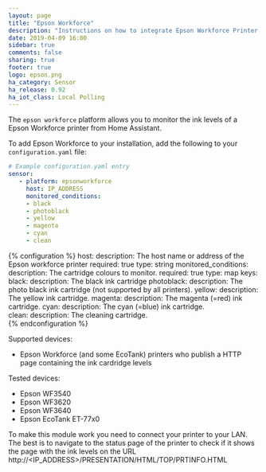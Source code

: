 ```yaml
---
layout: page
title: "Epson Workforce"
description: "Instructions on how to integrate Epson Workforce Printer into Home Assistant."
date: 2019-04-09 16:00
sidebar: true
comments: false
sharing: true
footer: true
logo: epson.png
ha_category: Sensor
ha_release: 0.92
ha_iot_class: Local Polling
---
```


The `epson workforce` platform allows you to monitor the ink levels of a Epson Workforce printer from Home
Assistant.

To add Epson Workforce to your installation, add the following to your `configuration.yaml` file:

```yaml
# Example configuration.yaml entry
sensor:
   - platform: epsonworkforce
     host: IP_ADDRESS
     monitored_conditions:
     - black
     - photoblack
     - yellow
     - magenta
     - cyan
     - clean   
```

{% configuration %}
host:
  description: The host name or address of the Epson workforce printer
  required: true
  type: string
monitored_conditions:
  description: The cartridge colours to monitor. 
  required: true
  type: map
  keys:
    black:
      description: The black ink cartridge
    photoblack:
      description: The photo black ink cartridge (not supported by all printers).
    yellow:
      description: The yellow ink cartridge.
    magenta:
      description: The magenta (=red) ink cartridge.
    cyan:
      description: The cyan (=blue) ink cartridge.      
    clean:
      description: The cleaning cartridge.      
{% endconfiguration %}

Supported devices:

- Epson Workforce (and some EcoTank) printers who publish a HTTP page containing the ink cardridge levels

Tested devices:

- Epson WF3540
- Epson WF3620
- Epson WF3640
- Epson EcoTank ET-77x0

To make this module work you need to connect your printer to your LAN.
The best is to navigate to the status page of the printer to check if it shows the page with the ink levels on the URL http://<IP_ADDRESS>/PRESENTATION/HTML/TOP/PRTINFO.HTML
